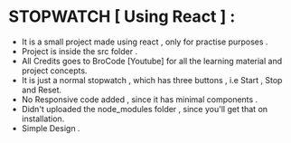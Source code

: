 # STOPWATCH [ Using React ] :
  - It is a small project made using react , only for practise purposes .
  - Project is inside the src folder .
  - All Credits goes to BroCode [Youtube] for all the learning material and project concepts.
  - It is just a normal stopwatch , which has three buttons , i.e Start , Stop and Reset.
  - No Responsive code added , since it has minimal components .
  - Didn't uploaded the node_modules folder , since you'll get that on installation.
  - Simple Design . 



